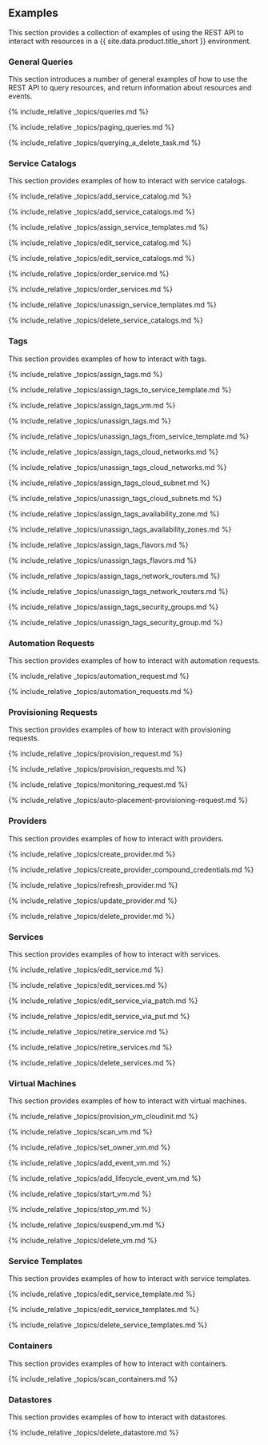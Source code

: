 ## Examples

This section provides a collection of examples of using the REST API to
interact with resources in a {{ site.data.product.title_short }} environment.

### General Queries

This section introduces a number of general examples of how to use the
REST API to query resources, and return information about resources and
events.

{% include_relative _topics/queries.md %}

{% include_relative _topics/paging_queries.md %}

{% include_relative _topics/querying_a_delete_task.md %}

### Service Catalogs

This section provides examples of how to interact with service catalogs.

{% include_relative _topics/add_service_catalog.md %}

{% include_relative _topics/add_service_catalogs.md %}

{% include_relative _topics/assign_service_templates.md %}

{% include_relative _topics/edit_service_catalog.md %}

{% include_relative _topics/edit_service_catalogs.md %}

{% include_relative _topics/order_service.md %}

{% include_relative _topics/order_services.md %}

{% include_relative _topics/unassign_service_templates.md %}

{% include_relative _topics/delete_service_catalogs.md %}

### Tags

This section provides examples of how to interact with tags.

{% include_relative _topics/assign_tags.md %}

{% include_relative _topics/assign_tags_to_service_template.md %}

{% include_relative _topics/assign_tags_vm.md %}

{% include_relative _topics/unassign_tags.md %}

{% include_relative _topics/unassign_tags_from_service_template.md
%}

{% include_relative _topics/assign_tags_cloud_networks.md %}

{% include_relative _topics/unassign_tags_cloud_networks.md %}

{% include_relative _topics/assign_tags_cloud_subnet.md %}

{% include_relative _topics/unassign_tags_cloud_subnets.md %}

{% include_relative _topics/assign_tags_availability_zone.md %}

{% include_relative _topics/unassign_tags_availability_zones.md %}

{% include_relative _topics/assign_tags_flavors.md %}

{% include_relative _topics/unassign_tags_flavors.md %}

{% include_relative _topics/assign_tags_network_routers.md %}

{% include_relative _topics/unassign_tags_network_routers.md %}

{% include_relative _topics/assign_tags_security_groups.md %}

{% include_relative _topics/unassign_tags_security_group.md %}

### Automation Requests

This section provides examples of how to interact with automation
requests.

{% include_relative _topics/automation_request.md %}

{% include_relative _topics/automation_requests.md %}

### Provisioning Requests

This section provides examples of how to interact with provisioning
requests.

{% include_relative _topics/provision_request.md %}

{% include_relative _topics/provision_requests.md %}

{% include_relative _topics/monitoring_request.md %}

{% include_relative _topics/auto-placement-provisioning-request.md %}

### Providers

This section provides examples of how to interact with providers.

{% include_relative _topics/create_provider.md %}

{% include_relative _topics/create_provider_compound_credentials.md
%}

{% include_relative _topics/refresh_provider.md %}

{% include_relative _topics/update_provider.md %}

{% include_relative _topics/delete_provider.md %}

### Services

This section provides examples of how to interact with services.

{% include_relative _topics/edit_service.md %}

{% include_relative _topics/edit_services.md %}

{% include_relative _topics/edit_service_via_patch.md %}

{% include_relative _topics/edit_service_via_put.md %}

{% include_relative _topics/retire_service.md %}

{% include_relative _topics/retire_services.md %}

{% include_relative _topics/delete_services.md %}

### Virtual Machines

This section provides examples of how to interact with virtual machines.

{% include_relative _topics/provision_vm_cloudinit.md %}

{% include_relative _topics/scan_vm.md %}

{% include_relative _topics/set_owner_vm.md %}

{% include_relative _topics/add_event_vm.md %}

{% include_relative _topics/add_lifecycle_event_vm.md %}

{% include_relative _topics/start_vm.md %}

{% include_relative _topics/stop_vm.md %}

{% include_relative _topics/suspend_vm.md %}

{% include_relative _topics/delete_vm.md %}

### Service Templates

This section provides examples of how to interact with service
templates.

{% include_relative _topics/edit_service_template.md %}

{% include_relative _topics/edit_service_templates.md %}

{% include_relative _topics/delete_service_templates.md %}

### Containers

This section provides examples of how to interact with containers.

{% include_relative _topics/scan_containers.md %}

### Datastores

This section provides examples of how to interact with datastores.

{% include_relative _topics/delete_datastore.md %}
